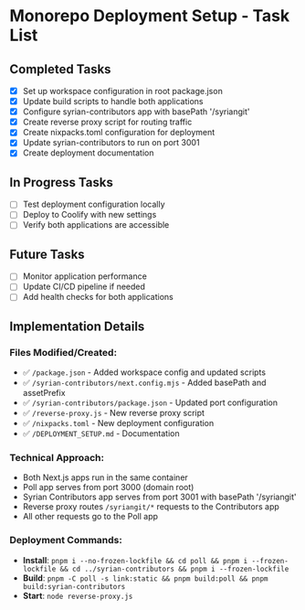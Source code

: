 # Monorepo Deployment Setup - Task List

## Completed Tasks

- [x] Set up workspace configuration in root package.json
- [x] Update build scripts to handle both applications
- [x] Configure syrian-contributors app with basePath '/syriangit'
- [x] Create reverse proxy script for routing traffic
- [x] Create nixpacks.toml configuration for deployment
- [x] Update syrian-contributors to run on port 3001
- [x] Create deployment documentation

## In Progress Tasks

- [ ] Test deployment configuration locally
- [ ] Deploy to Coolify with new settings
- [ ] Verify both applications are accessible

## Future Tasks

- [ ] Monitor application performance
- [ ] Update CI/CD pipeline if needed
- [ ] Add health checks for both applications

## Implementation Details

### Files Modified/Created:
- ✅ `/package.json` - Added workspace config and updated scripts
- ✅ `/syrian-contributors/next.config.mjs` - Added basePath and assetPrefix
- ✅ `/syrian-contributors/package.json` - Updated port configuration
- ✅ `/reverse-proxy.js` - New reverse proxy script
- ✅ `/nixpacks.toml` - New deployment configuration
- ✅ `/DEPLOYMENT_SETUP.md` - Documentation

### Technical Approach:
- Both Next.js apps run in the same container
- Poll app serves from port 3000 (domain root)
- Syrian Contributors app serves from port 3001 with basePath '/syriangit'
- Reverse proxy routes `/syriangit/*` requests to the Contributors app
- All other requests go to the Poll app

### Deployment Commands:
- **Install**: `pnpm i --no-frozen-lockfile && cd poll && pnpm i --frozen-lockfile && cd ../syrian-contributors && pnpm i --frozen-lockfile`
- **Build**: `pnpm -C poll -s link:static && pnpm build:poll && pnpm build:syrian-contributors`
- **Start**: `node reverse-proxy.js`
